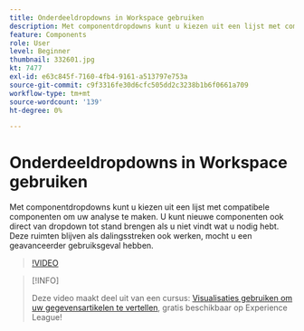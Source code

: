```yaml
---
title: Onderdeeldropdowns in Workspace gebruiken
description: Met componentdropdowns kunt u kiezen uit een lijst met compatibele componenten om uw analyse te maken. U kunt nieuwe componenten ook direct van dropdown tot stand brengen als u niet vindt wat u nodig hebt. Deze ruimten blijven als dalingsstreken ook werken, mocht u een geavanceerder gebruiksgeval hebben.
feature: Components
role: User
level: Beginner
thumbnail: 332601.jpg
kt: 7477
exl-id: e63c845f-7160-4fb4-9161-a513797e753a
source-git-commit: c9f3316fe30d6cfc505dd2c3238b1b6f0661a709
workflow-type: tm+mt
source-wordcount: '139'
ht-degree: 0%

---
```


# Onderdeeldropdowns in Workspace gebruiken

Met componentdropdowns kunt u kiezen uit een lijst met compatibele componenten om uw analyse te maken. U kunt nieuwe componenten ook direct van dropdown tot stand brengen als u niet vindt wat u nodig hebt. Deze ruimten blijven als dalingsstreken ook werken, mocht u een geavanceerder gebruiksgeval hebben.

>[!VIDEO](https://video.tv.adobe.com/v/332601/?quality=12&learn=on)

>[!INFO]
>
> Deze video maakt deel uit van een cursus: [Visualisaties gebruiken om uw gegevensartikelen te vertellen](https://experienceleague.adobe.com/?recommended=Analytics-U-1-2021.1.visualizations), gratis beschikbaar op Experience League!
